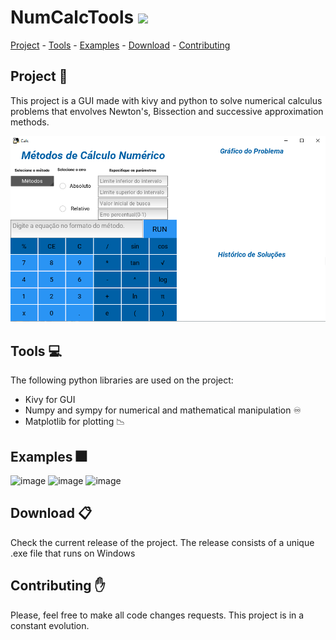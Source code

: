 # NumCalcTools <a href=''><img src="/calculating.ico" width="50px"></a>  

[Project](https://github.com/LucasMoraesMarques/NumCalcTools/new/master?readme=1#project) - 
[Tools](https://github.com/LucasMoraesMarques/NumCalcTools/new/master?readme=1#tools) - 
[Examples](https://github.com/LucasMoraesMarques/NumCalcTools/new/master?readme=1#examples) - 
[Download](https://github.com/LucasMoraesMarques/NumCalcTools/new/master?readme=1#download) - 
[Contributing](https://github.com/LucasMoraesMarques/NumCalcTools/new/master?readme=1#contributing)



## Project :file_folder:
This project is a GUI made with kivy and python to solve numerical calculus problems that envolves Newton's, Bissection and successive approximation methods.

<p align='center'>
<img src="https://github.com/LucasMoraesMarques/repos_assets/blob/main/numcalc.png" width='600px'>
</p>

## Tools :computer:
The following python libraries are used on the project:

* Kivy for GUI
* Numpy and sympy for numerical and mathematical manipulation :infinity:
* Matplotlib for plotting  :chart_with_downwards_trend:


## Examples :fireworks:

![image](https://user-images.githubusercontent.com/62614948/129728989-3c337e3b-97f4-4915-ab07-8c84dfddad58.png)
![image](https://user-images.githubusercontent.com/62614948/129729079-7ab61347-ec9f-4905-8455-9baafb5d8f47.png)
![image](https://user-images.githubusercontent.com/62614948/129729169-17230724-212d-49e5-ac8d-149cc659d530.png)

## Download :clipboard:
Check the current release of the project. The release consists of a unique .exe file that runs on Windows
## Contributing :hand:
Please, feel free to make all code changes requests. This project is in a constant evolution.

